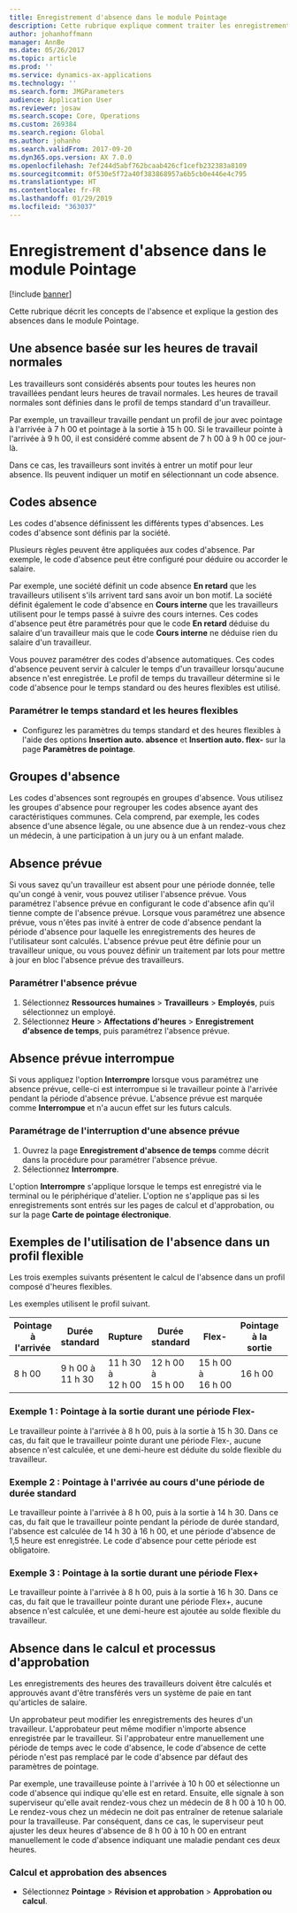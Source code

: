 ```yaml
---
title: Enregistrement d'absence dans le module Pointage
description: Cette rubrique explique comment traiter les enregistrements d'absence dans le module Pointage.
author: johanhoffmann
manager: AnnBe
ms.date: 05/26/2017
ms.topic: article
ms.prod: ''
ms.service: dynamics-ax-applications
ms.technology: ''
ms.search.form: JMGParameters
audience: Application User
ms.reviewer: josaw
ms.search.scope: Core, Operations
ms.custom: 269384
ms.search.region: Global
ms.author: johanho
ms.search.validFrom: 2017-09-20
ms.dyn365.ops.version: AX 7.0.0
ms.openlocfilehash: 7ef244d5abf762bcaab426cf1cefb232383a8109
ms.sourcegitcommit: 0f530e5f72a40f383868957a6b5cb0e446e4c795
ms.translationtype: HT
ms.contentlocale: fr-FR
ms.lasthandoff: 01/29/2019
ms.locfileid: "363037"
---
```

# <a name="absence-registration-in-time-and-attendance"></a>Enregistrement d'absence dans le module Pointage

[!include [banner](../includes/banner.md)]

Cette rubrique décrit les concepts de l'absence et explique la gestion des absences dans le module Pointage.

## <a name="absence-that-is-based-on-regular-work-hours"></a>Une absence basée sur les heures de travail normales

Les travailleurs sont considérés absents pour toutes les heures non travaillées pendant leurs heures de travail normales. Les heures de travail normales sont définies dans le profil de temps standard d'un travailleur.

Par exemple, un travailleur travaille pendant un profil de jour avec pointage à l'arrivée à 7 h 00 et pointage à la sortie à 15 h 00. Si le travailleur pointe à l'arrivée à 9 h 00, il est considéré comme absent de 7 h 00 à 9 h 00 ce jour-là.

Dans ce cas, les travailleurs sont invités à entrer un motif pour leur absence. Ils peuvent indiquer un motif en sélectionnant un code absence.

## <a name="absence-codes"></a>Codes absence

Les codes d'absence définissent les différents types d'absences. Les codes d'absence sont définis par la société.

Plusieurs règles peuvent être appliquées aux codes d'absence. Par exemple, le code d'absence peut être configuré pour déduire ou accorder le salaire.

Par exemple, une société définit un code absence **En retard** que les travailleurs utilisent s'ils arrivent tard sans avoir un bon motif. La société définit également le code d'absence en **Cours interne** que les travailleurs utilisent pour le temps passé à suivre des cours internes. Ces codes d'absence peut être paramétrés pour que le code **En retard** déduise du salaire d'un travailleur mais que le code **Cours interne** ne déduise rien du salaire d'un travailleur.

Vous pouvez paramétrer des codes d'absence automatiques. Ces codes d'absence peuvent servir à calculer le temps d'un travailleur lorsqu'aucune absence n'est enregistrée. Le profil de temps du travailleur détermine si le code d'absence pour le temps standard ou des heures flexibles est utilisé.

### <a name="set-up-standard-time-and-flex-time"></a>Paramétrer le temps standard et les heures flexibles

- Configurez les paramètres du temps standard et des heures flexibles à l'aide des options **Insertion auto. absence** et **Insertion auto. flex-** sur la page **Paramètres de pointage**.

## <a name="absence-groups"></a>Groupes d'absence

Les codes d'absences sont regroupés en groupes d'absence. Vous utilisez les groupes d'absence pour regrouper les codes absence ayant des caractéristiques communes. Cela comprend, par exemple, les codes absence d'une absence légale, ou une absence due à un rendez-vous chez un médecin, à une participation à un jury ou à un enfant malade.

## <a name="planned-absence"></a>Absence prévue

Si vous savez qu'un travailleur est absent pour une période donnée, telle qu'un congé à venir, vous pouvez utiliser l'absence prévue. Vous paramétrez l'absence prévue en configurant le code d'absence afin qu'il tienne compte de l'absence prévue. Lorsque vous paramétrez une absence prévue, vous n'êtes pas invité à entrer de code d'absence pendant la période d'absence pour laquelle les enregistrements des heures de l'utilisateur sont calculés. L'absence prévue peut être définie pour un travailleur unique, ou vous pouvez définir un traitement par lots pour mettre à jour en bloc l'absence prévue des travailleurs.

### <a name="set-up-planned-absence"></a>Paramétrer l'absence prévue

1. Sélectionnez **Ressources humaines** &gt; **Travailleurs** &gt; **Employés**, puis sélectionnez un employé.
2. Sélectionnez **Heure** &gt; **Affectations d'heures** &gt; **Enregistrement d'absence de temps**, puis paramétrez l'absence prévue.

## <a name="interrupted-planned-absence"></a>Absence prévue interrompue

Si vous appliquez l'option **Interrompre** lorsque vous paramétrez une absence prévue, celle-ci est interrompue si le travailleur pointe à l'arrivée pendant la période d'absence prévue. L'absence prévue est marquée comme **Interrompue** et n'a aucun effet sur les futurs calculs.

### <a name="set-up-a-planned-absence-for-interruption"></a>Paramétrage de l'interruption d'une absence prévue

1. Ouvrez la page **Enregistrement d'absence de temps** comme décrit dans la procédure pour paramétrer l'absence prévue.
2. Sélectionnez **Interrompre**.

L'option **Interrompre** s'applique lorsque le temps est enregistré via le terminal ou le périphérique d'atelier. L'option ne s'applique pas si les enregistrements sont entrés sur les pages de calcul et d'approbation, ou sur la page **Carte de pointage électronique**.

## <a name="examples-of-the-use-of-absence-in-a-flex-profile"></a>Exemples de l'utilisation de l'absence dans un profil flexible

Les trois exemples suivants présentent le calcul de l'absence dans un profil composé d'heures flexibles.

Les exemples utilisent le profil suivant.

| Pointage à l'arrivée | Durée standard    | Rupture             | Durée standard | Flex-        | Pointage à la sortie | Flex+        |
|----------|------------------|-------------------|---------------|--------------|-----------|--------------|
| 8 h 00     | 9 h 00 à 11 h 30 | 11 h 30 à 12 h 00 | 12 h 00 à 15 h 00 | 15 h 00 à 16 h 00 | 16 h 00      | 16 h 00 à 18 h 00 |

### <a name="example-1-signing-out-during-a-flex--period"></a>Exemple 1 : Pointage à la sortie durant une période Flex-

Le travailleur pointe à l'arrivée à 8 h 00, puis à la sortie à 15 h 30. Dans ce cas, du fait que le travailleur pointe durant une période Flex-, aucune absence n'est calculée, et une demi-heure est déduite du solde flexible du travailleur.

### <a name="example-2-signing-out-in-during-standard-time-period"></a>Exemple 2 : Pointage à l'arrivée au cours d'une période de durée standard

Le travailleur pointe à l'arrivée à 8 h 00, puis à la sortie à 14 h 30. Dans ce cas, du fait que le travailleur pointe pendant la période de durée standard, l'absence est calculée de 14 h 30 à 16 h 00, et une période d'absence de 1,5 heure est enregistrée. Le code d'absence pour cette période est obligatoire.

### <a name="example-3-signing-out-during-a-flex-period"></a>Exemple 3 : Pointage à la sortie durant une période Flex+

Le travailleur pointe à l'arrivée à 8 h 00, puis à la sortie à 16 h 30. Dans ce cas, du fait que le travailleur pointe durant une période Flex+, aucune absence n'est calculée, et une demi-heure est ajoutée au solde flexible du travailleur.

## <a name="absence-in-the-calculation-and-approval-process"></a>Absence dans le calcul et processus d'approbation

Les enregistrements des heures des travailleurs doivent être calculés et approuvés avant d'être transférés vers un système de paie en tant qu'articles de salaire.

Un approbateur peut modifier les enregistrements des heures d'un travailleur. L'approbateur peut même modifier n'importe absence enregistrée par le travailleur. Si l'approbateur entre manuellement une période de temps avec le code d'absence, le code d'absence de cette période n'est pas remplacé par le code d'absence par défaut des paramètres de pointage.

Par exemple, une travailleuse pointe à l'arrivée à 10 h 00 et sélectionne un code d'absence qui indique qu'elle est en retard. Ensuite, elle signale à son superviseur qu'elle avait rendez-vous chez un médecin de 8 h 00 à 10 h 00. Le rendez-vous chez un médecin ne doit pas entraîner de retenue salariale pour la travailleuse. Par conséquent, dans ce cas, le superviseur peut ajuster les deux heures d'absence de 8 h 00 à 10 h 00 en entrant manuellement le code d'absence indiquant une maladie pendant ces deux heures.

### <a name="calculate-and-approve-absence"></a>Calcul et approbation des absences

- Sélectionnez **Pointage** &gt; **Révision et approbation** &gt; **Approbation ou calcul**.
